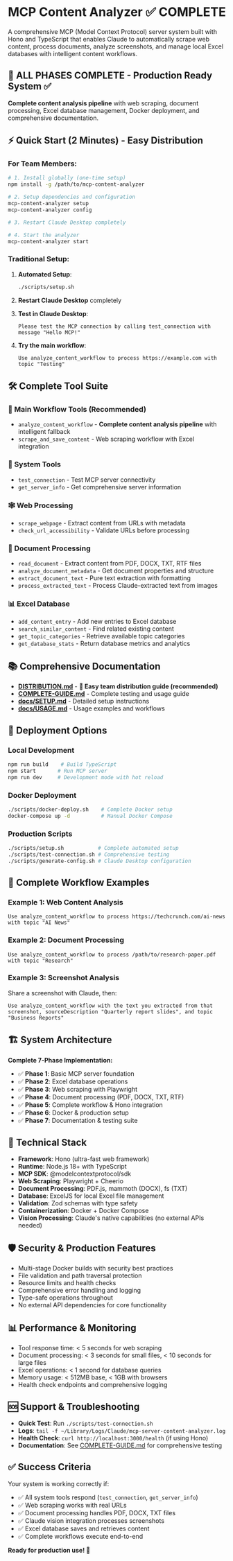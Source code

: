 # MCP Content Analyzer ✅ COMPLETE

A comprehensive MCP (Model Context Protocol) server system built with Hono and TypeScript that enables Claude to automatically scrape web content, process documents, analyze screenshots, and manage local Excel databases with intelligent content workflows.

## 🚀 ALL PHASES COMPLETE - Production Ready System ✅

**Complete content analysis pipeline** with web scraping, document processing, Excel database management, Docker deployment, and comprehensive documentation.

## ⚡ Quick Start (2 Minutes) - Easy Distribution

### For Team Members:
```bash
# 1. Install globally (one-time setup)
npm install -g /path/to/mcp-content-analyzer

# 2. Setup dependencies and configuration
mcp-content-analyzer setup
mcp-content-analyzer config

# 3. Restart Claude Desktop completely

# 4. Start the analyzer
mcp-content-analyzer start
```

### Traditional Setup:
1. **Automated Setup**:
   ```bash
   ./scripts/setup.sh
   ```

2. **Restart Claude Desktop** completely

3. **Test in Claude Desktop**:
   ```
   Please test the MCP connection by calling test_connection with message "Hello MCP!"
   ```

4. **Try the main workflow**:
   ```
   Use analyze_content_workflow to process https://example.com with topic "Testing"
   ```

## 🛠️ Complete Tool Suite

### 🌊 Main Workflow Tools (Recommended)
- `analyze_content_workflow` - **Complete content analysis pipeline** with intelligent fallback
- `scrape_and_save_content` - Web scraping workflow with Excel integration

### 🔧 System Tools
- `test_connection` - Test MCP server connectivity
- `get_server_info` - Get comprehensive server information

### 🕸️ Web Processing
- `scrape_webpage` - Extract content from URLs with metadata
- `check_url_accessibility` - Validate URLs before processing

### 📄 Document Processing
- `read_document` - Extract content from PDF, DOCX, TXT, RTF files
- `analyze_document_metadata` - Get document properties and structure
- `extract_document_text` - Pure text extraction with formatting
- `process_extracted_text` - Process Claude-extracted text from images

### 📊 Excel Database
- `add_content_entry` - Add new entries to Excel database
- `search_similar_content` - Find related existing content
- `get_topic_categories` - Retrieve available topic categories
- `get_database_stats` - Return database metrics and analytics

## 📚 Comprehensive Documentation

- **[DISTRIBUTION.md](./DISTRIBUTION.md)** - **🚀 Easy team distribution guide (recommended)**
- **[COMPLETE-GUIDE.md](./COMPLETE-GUIDE.md)** - Complete testing and usage guide
- **[docs/SETUP.md](./docs/SETUP.md)** - Detailed setup instructions
- **[docs/USAGE.md](./docs/USAGE.md)** - Usage examples and workflows

## 🚢 Deployment Options

### Local Development
```bash
npm run build    # Build TypeScript
npm start       # Run MCP server
npm run dev     # Development mode with hot reload
```

### Docker Deployment
```bash
./scripts/docker-deploy.sh    # Complete Docker setup
docker-compose up -d          # Manual Docker Compose
```

### Production Scripts
```bash
./scripts/setup.sh           # Complete automated setup
./scripts/test-connection.sh # Comprehensive testing
./scripts/generate-config.sh # Claude Desktop configuration
```

## 🎯 Complete Workflow Examples

### Example 1: Web Content Analysis
```
Use analyze_content_workflow to process https://techcrunch.com/ai-news with topic "AI News"
```

### Example 2: Document Processing
```
Use analyze_content_workflow to process /path/to/research-paper.pdf with topic "Research"
```

### Example 3: Screenshot Analysis
Share a screenshot with Claude, then:
```
Use analyze_content_workflow with the text you extracted from that screenshot, sourceDescription "Quarterly report slides", and topic "Business Reports"
```

## 🏗️ System Architecture

**Complete 7-Phase Implementation:**
- ✅ **Phase 1**: Basic MCP server foundation
- ✅ **Phase 2**: Excel database operations
- ✅ **Phase 3**: Web scraping with Playwright
- ✅ **Phase 4**: Document processing (PDF, DOCX, TXT, RTF)
- ✅ **Phase 5**: Complete workflow & Hono integration
- ✅ **Phase 6**: Docker & production setup
- ✅ **Phase 7**: Documentation & testing suite

## 🔧 Technical Stack

- **Framework**: Hono (ultra-fast web framework)
- **Runtime**: Node.js 18+ with TypeScript
- **MCP SDK**: @modelcontextprotocol/sdk
- **Web Scraping**: Playwright + Cheerio
- **Document Processing**: PDF.js, mammoth (DOCX), fs (TXT)
- **Database**: ExcelJS for local Excel file management
- **Validation**: Zod schemas with type safety
- **Containerization**: Docker + Docker Compose
- **Vision Processing**: Claude's native capabilities (no external APIs needed)

## 🛡️ Security & Production Features

- Multi-stage Docker builds with security best practices
- File validation and path traversal protection
- Resource limits and health checks
- Comprehensive error handling and logging
- Type-safe operations throughout
- No external API dependencies for core functionality

## 📊 Performance & Monitoring

- Tool response time: < 5 seconds for web scraping
- Document processing: < 3 seconds for small files, < 10 seconds for large files
- Excel operations: < 1 second for database queries
- Memory usage: < 512MB base, < 1GB with browsers
- Health check endpoints and comprehensive logging

## 🆘 Support & Troubleshooting

- **Quick Test**: Run `./scripts/test-connection.sh`
- **Logs**: `tail -f ~/Library/Logs/Claude/mcp-server-content-analyzer.log`
- **Health Check**: `curl http://localhost:3000/health` (if using Hono)
- **Documentation**: See [COMPLETE-GUIDE.md](./COMPLETE-GUIDE.md) for comprehensive testing

## ✅ Success Criteria

Your system is working correctly if:
- ✅ All system tools respond (`test_connection`, `get_server_info`)
- ✅ Web scraping works with real URLs
- ✅ Document processing handles PDF, DOCX, TXT files
- ✅ Claude vision integration processes screenshots
- ✅ Excel database saves and retrieves content
- ✅ Complete workflows execute end-to-end

**Ready for production use! 🚀**